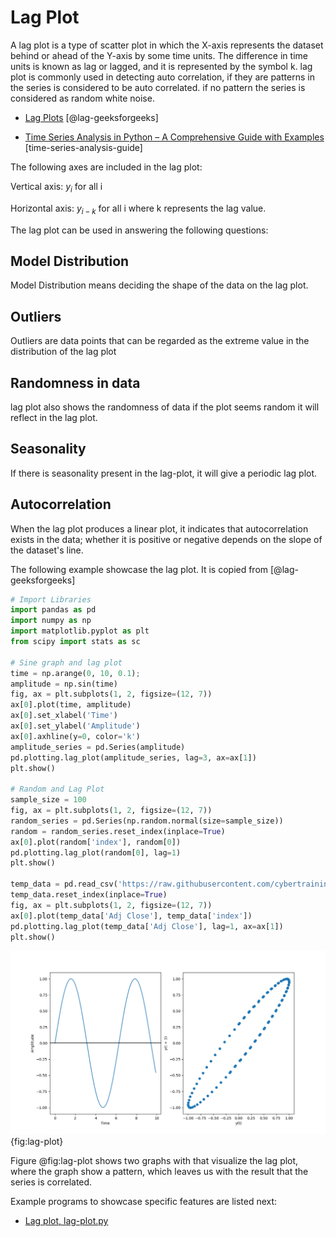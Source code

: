 # Lag Plot

A lag plot is a type of scatter plot in which the X-axis 
represents the dataset behind or ahead of the Y-axis by some
time units. The difference in time units is known as lag or
lagged, and it is represented by the symbol k. lag plot 
is commonly used in detecting auto correlation, if they 
are patterns in the series is considered to be auto correlated. 
if no pattern the series is considered as random white noise.

* [Lag Plots](https://www.geeksforgeeks.org/lag-plots) [@lag-geeksforgeeks]

* [Time Series Analysis in Python – A Comprehensive Guide with Examples](https://www.machinelearningplus.com/time-series/time-series-analysis-python/) [time-series-analysis-guide]

The following axes are included in the lag plot:

Vertical axis: $y_i$  for all i

Horizontal axis: $y_{i-k}$  for all i where k represents the lag value.

The lag plot can be used in answering the following questions:

## Model Distribution

Model Distribution means deciding the shape of the data on 
the lag plot.

## Outliers

Outliers are data points that can be regarded as the extreme value 
in the distribution of the lag plot

## Randomness in data

lag plot also shows the randomness of data if the plot seems random 
it will reflect in the lag plot.

## Seasonality

If there is seasonality present in the lag-plot, it will give a periodic lag
plot.

## Autocorrelation

When the lag plot produces a linear plot, it indicates that autocorrelation exists 
in the data; whether it is positive or negative depends on the slope of the dataset's
line.

The following example showcase the lag plot. It is copied from [@lag-geeksforgeeks]

``` python
# Import Libraries
import pandas as pd
import numpy as np
import matplotlib.pyplot as plt
from scipy import stats as sc

# Sine graph and lag plot
time = np.arange(0, 10, 0.1);
amplitude = np.sin(time)
fig, ax = plt.subplots(1, 2, figsize=(12, 7))
ax[0].plot(time, amplitude)
ax[0].set_xlabel('Time')
ax[0].set_ylabel('Amplitude')
ax[0].axhline(y=0, color='k')
amplitude_series = pd.Series(amplitude)
pd.plotting.lag_plot(amplitude_series, lag=3, ax=ax[1])
plt.show()

# Random and Lag Plot
sample_size = 100
fig, ax = plt.subplots(1, 2, figsize=(12, 7))
random_series = pd.Series(np.random.normal(size=sample_size))
random = random_series.reset_index(inplace=True)
ax[0].plot(random['index'], random[0])
pd.plotting.lag_plot(random[0], lag=1)
plt.show()

temp_data = pd.read_csv('https://raw.githubusercontent.com/cybertraining-dsc/su22-reu-385/main/time-series-prediction/temperature2.csv')
temp_data.reset_index(inplace=True)
fig, ax = plt.subplots(1, 2, figsize=(12, 7))
ax[0].plot(temp_data['Adj Close'], temp_data['index'])
pd.plotting.lag_plot(temp_data['Adj Close'], lag=1, ax=ax[1])
plt.show()
```

![Two Graphs showing lag plot](images/lag-plot.png){fig:lag-plot}

Figure @fig:lag-plot shows two graphs with that visualize the lag plot, where the graph 
show a pattern, which leaves us with the result that the series is correlated.

Example programs to showcase specific features are listed next:

* [Lag plot, lag-plot.py](https://github.com/cybertraining-dsc/su22-reu-385/blob/main/time-series-prediction/lag-plot/lag-plot.py)

